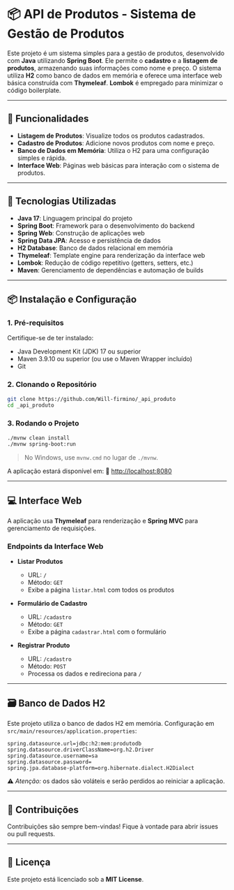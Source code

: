 

# 📦 API de Produtos - Sistema de Gestão de Produtos

Este projeto é um sistema simples para a gestão de produtos, desenvolvido com **Java** utilizando **Spring Boot**. Ele permite o **cadastro** e a **listagem de produtos**, armazenando suas informações como nome e preço. O sistema utiliza **H2** como banco de dados em memória e oferece uma interface web básica construída com **Thymeleaf**. **Lombok** é empregado para minimizar o código boilerplate.

---

## 🎯 Funcionalidades

* **Listagem de Produtos**: Visualize todos os produtos cadastrados.
* **Cadastro de Produtos**: Adicione novos produtos com nome e preço.
* **Banco de Dados em Memória**: Utiliza o H2 para uma configuração simples e rápida.
* **Interface Web**: Páginas web básicas para interação com o sistema de produtos.

---

## 🚀 Tecnologias Utilizadas

* **Java 17**: Linguagem principal do projeto
* **Spring Boot**: Framework para o desenvolvimento do backend
* **Spring Web**: Construção de aplicações web
* **Spring Data JPA**: Acesso e persistência de dados
* **H2 Database**: Banco de dados relacional em memória
* **Thymeleaf**: Template engine para renderização da interface web
* **Lombok**: Redução de código repetitivo (getters, setters, etc.)
* **Maven**: Gerenciamento de dependências e automação de builds

---

## 📦 Instalação e Configuração

### 1. Pré-requisitos

Certifique-se de ter instalado:

* Java Development Kit (JDK) 17 ou superior
* Maven 3.9.10 ou superior (ou use o Maven Wrapper incluído)
* Git

### 2. Clonando o Repositório

```bash
git clone https://github.com/Will-firmino/_api_produto
cd _api_produto
```

### 3. Rodando o Projeto

```bash
./mvnw clean install
./mvnw spring-boot:run
```

> No Windows, use `mvnw.cmd` no lugar de `./mvnw`.

A aplicação estará disponível em:
🔗 [http://localhost:8080](http://localhost:8080)

---

## 💻 Interface Web

A aplicação usa **Thymeleaf** para renderização e **Spring MVC** para gerenciamento de requisições.

### Endpoints da Interface Web

* **Listar Produtos**

  * URL: `/`
  * Método: `GET`
  * Exibe a página `listar.html` com todos os produtos

* **Formulário de Cadastro**

  * URL: `/cadastro`
  * Método: `GET`
  * Exibe a página `cadastrar.html` com o formulário

* **Registrar Produto**

  * URL: `/cadastro`
  * Método: `POST`
  * Processa os dados e redireciona para `/`

---

## 🗃️ Banco de Dados H2

Este projeto utiliza o banco de dados H2 em memória. Configuração em `src/main/resources/application.properties`:

```properties
spring.datasource.url=jdbc:h2:mem:produtodb
spring.datasource.driverClassName=org.h2.Driver
spring.datasource.username=sa
spring.datasource.password=
spring.jpa.database-platform=org.hibernate.dialect.H2Dialect
```

⚠️ *Atenção:* os dados são voláteis e serão perdidos ao reiniciar a aplicação.

---

## 🤝 Contribuições

Contribuições são sempre bem-vindas! Fique à vontade para abrir issues ou pull requests.

---

## 📄 Licença

Este projeto está licenciado sob a **MIT License**.




